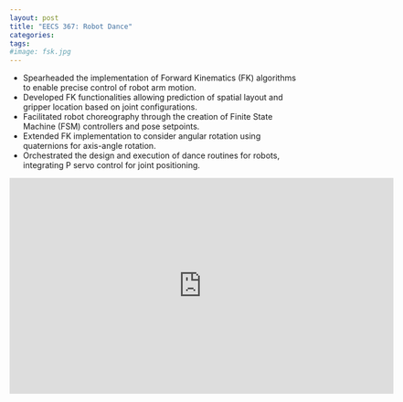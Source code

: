 ```yaml
---
layout: post
title: "EECS 367: Robot Dance"
categories:
tags:
#image: fsk.jpg
---
```



- Spearheaded the implementation of Forward Kinematics (FK) algorithms to enable precise control of robot arm motion.
- Developed FK functionalities allowing prediction of spatial layout and gripper location based on joint configurations.
- Facilitated robot choreography through the creation of Finite State Machine (FSM) controllers and pose setpoints.
- Extended FK implementation to consider angular rotation using quaternions for axis-angle rotation.
- Orchestrated the design and execution of dance routines for robots, integrating P servo control for joint positioning.

<iframe width="672" height="378" src="https://www.youtube.com/embed/mMao4OWjYN0" title="" frameborder="0" allow="accelerometer; autoplay; clipboard-write; encrypted-media; gyroscope; picture-in-picture; web-share" allowfullscreen></iframe>